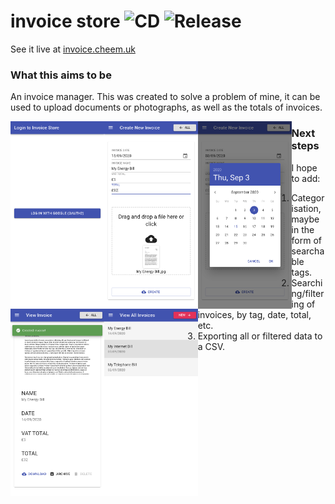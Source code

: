 # invoice store ![CD](https://github.com/cheemcheem/invoice-store/workflows/CD/badge.svg) ![Release](https://github.com/cheemcheem/invoice-store/workflows/Release/badge.svg)

See it live at [invoice.cheem.uk](https://invoice.cheem.uk)

### What this aims to be
An invoice manager. This was created to solve a problem of mine, it can be used to upload documents or photographs, as well as the totals of invoices.

<img src="/screenshots/login.png?raw=true"      align="left" height="300">
<img src="/screenshots/form.png?raw=true"       align="left" height="300">
<img src="/screenshots/date.png?raw=true"       align="left" height="300">
<img src="/screenshots/created-1.png?raw=true"  align="left" height="300">
<img src="/screenshots/all.png?raw=true"        align="left" height="300">

### Next steps
I hope to add:
1. Categorisation, maybe in the form of searchable tags.
2. Searching/filtering of invoices, by tag, date, total, etc.
3. Exporting all or filtered data to a CSV.
